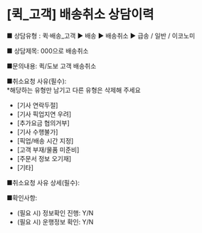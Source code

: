 # [퀵_고객] 배송취소 상담이력

■ 상담유형 : 퀵·배송\_고객 ▶ 배송 ▶ 배송취소 ▶ 급송 / 일반 / 이코노미

■ 상담제목: 000으로 배송취소

■문의내용: 퀵/도보 고객 배송취소

■취소요청 사유(필수):  
\*해당하는 유형만 남기고 다른 유형은 삭제해 주세요  
- [기사 연락두절]  
- [기사 픽업지연 우려]  
- [추가요금 협의거부]  
- [기사 수행불가]  
- [픽업/배송 시간 지정]  
- [고객 부재/물품 미준비]  
- [주문서 정보 오기재]  
- [기타]

■취소요청 사유 상세(필수):

■확인사항:  
- (필요 시) 정보확인 진행: Y/N  
- (필요 시) 운행정보 확인: Y/N